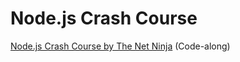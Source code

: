 # Node.js Crash Course

[Node.js Crash Course by The Net Ninja](https://www.youtube.com/watch?v=OIBIXYLJjsI&list=PL4cUxeGkcC9jsz4LDYc6kv3ymONOKxwBU&index=1) (Code-along)
